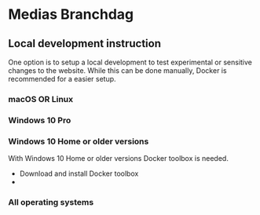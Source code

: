 # Medias Branchdag

## Local development instruction
One option is to setup a local development to test experimental or sensitive changes to the website. While this can be done manually, Docker is recommended for a easier setup.

### macOS OR Linux

### Windows 10 Pro

### Windows 10 Home or older versions
With Windows 10 Home or older versions Docker toolbox is needed.

* Download and install Docker toolbox
* 


### All operating systems